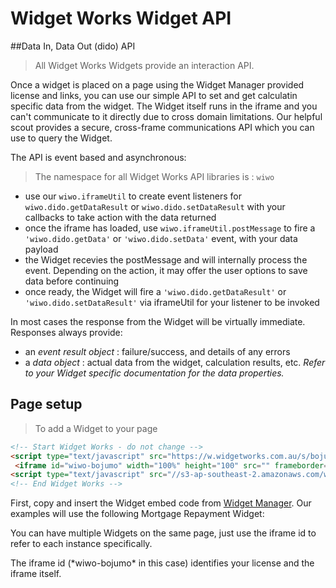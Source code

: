 # Widget Works Widget API

##Data In, Data Out (dido) API

> All Widget Works Widgets provide an interaction API.


Once a widget is placed on a page using the Widget Manager provided license and links, you can use our simple API to set and get calculatin specific data from the widget. The Widget itself runs in the iframe and you can't communicate to it directly due to cross domain limitations. Our helpful scout provides a secure, cross-frame communications API which you can use to query the Widget.

The API is event based and asynchronous:

> The namespace for all Widget Works API libraries is : `wiwo`

* use our `wiwo.iframeUtil` to create event listeners for `wiwo.dido.getDataResult` or `wiwo.dido.setDataResult` with your callbacks to take action with the data returned
* once the iframe has loaded, use `wiwo.iframeUtil.postMessage` to fire a `'wiwo.dido.getData'` or `'wiwo.dido.setData'` event, with your data payload
* the Widget recevies the postMessage and will internally process the event. Depending on the action, it may offer the user options to save data before continuing
* once ready, the Widget will fire a `'wiwo.dido.getDataResult'` or `'wiwo.dido.setDataResult'` via iframeUtil for your listener to be invoked

In most cases the response from the Widget will be virtually immediate. Responses always provide:

* an *event result object* : failure/success, and details of any errors
* a *data object* : actual data from the widget, calculation results, etc. *Refer to your Widget specific documentation for the data properties.*



## Page setup

> To add a Widget to your page

```html
<!-- Start Widget Works - do not change -->
<script type="text/javascript" src="https://w.widgetworks.com.au/s/bojumo.js"></script>
 <iframe id="wiwo-bojumo" width="100%" height="100" src="" frameborder="0" data-wiwo-init="false"></iframe>
<script type="text/javascript" src="//s3-ap-southeast-2.amazonaws.com/w-widgetworks-com-au/widget/widget-scout.min.js"></script>
<!-- End Widget Works -->
```

First, copy and insert the Widget embed code from [Widget Manager](https://wm.widgetworks.com.au). Our examples will use the following Mortgage Repayment Widget:

 You can have multiple Widgets on the same page, just use the iframe id to refer to each instance specifically.

<aside class="notice">
The iframe id (*wiwo-bojumo* in this case) identifies your license and the iframe itself.
</aside>